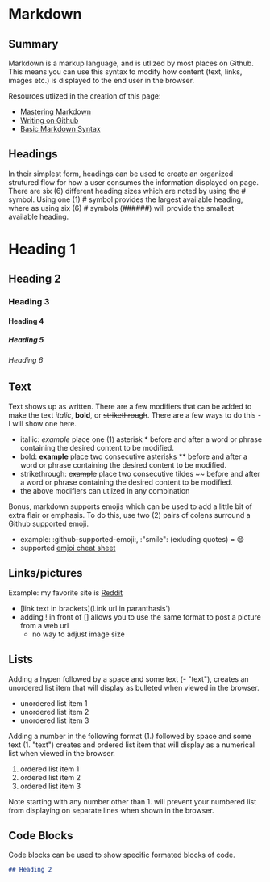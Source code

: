 # Markdown
## Summary
Markdown is a markup language, and is utlized by most places on Github. This means you can use this syntax to modify how content (text, links, images etc.) is displayed to the end user in the browser.

Resources utlized in the creation of this page:
- [Mastering Markdown](https://guides.github.com/features/mastering-markdown/)
- [Writing on Github](https://docs.github.com/en/github/writing-on-github)
- [Basic Markdown Syntax](https://docs.github.com/en/github/writing-on-github/getting-started-with-writing-and-formatting-on-github/basic-writing-and-formatting-syntax#images)

## Headings
In their simplest form, headings can be used to create an organized strutured flow for how a user consumes the information displayed on page. There are six (6) different heading sizes which are noted by using the # symbol. Using one (1) # symbol provides the largest available heading, where as using six (6) # symbols (######) will provide the smallest available heading.

# Heading 1
## Heading 2
### Heading 3
#### Heading 4
##### Heading 5
###### Heading 6

## Text
Text shows up as written. There are a few modifiers that can be added to make the text *italic*, **bold**, or ~~strikethrough~~. There are a few ways to do this -  I will show one here.
 - itallic: *example* place one (1) asterisk * before and after a word or phrase containing the desired content to be modified.
 - bold: **example** place two consecutive asterisks ** before and after a word or phrase containing the desired content to be modified.
 - strikethrough: ~~example~~ place two consecutive tildes ~~ before and after a word or phrase containing the desired content to be modified.
 - the above modifiers can utlized in any combination

Bonus, markdown supports emojis which can be used to add a little bit of extra flair or emphasis. To do this, use two (2) pairs of colens surround a Github supported emoji.
- example: :github-supported-emoji:, :"smile": (exluding quotes) = 😄
- supported [emjoi cheat sheet](https://github.com/ikatyang/emoji-cheat-sheet/blob/master/README.md)
## Links/pictures
Example: my favorite site is [Reddit](https://www.reddit.com)
- [link text in brackets](Link url in paranthasis')
- adding ! in front of [] allows you to use the same format to post a picture from a web url
  - no way to adjust image size
## Lists
Adding a hypen followed by a space and some text (- "text"), creates an unordered list item that will display as bulleted when viewed in the browser.
- unordered list item 1
- unordered list item 2
- unordered list item 3

Adding a number in the following format (1.) followed by space and some text (1. "text") creates and ordered list item that will display as a numerical list when viewed in the browser.
1. ordered list item 1
2. ordered list item 2
3. ordered list item 3

Note starting with any number other than 1. will prevent your numbered list from displaying on separate lines when shown in the browser.

## Code Blocks
Code blocks can be used to show specific formated blocks of code.
```Markdown
## Heading 2
```

